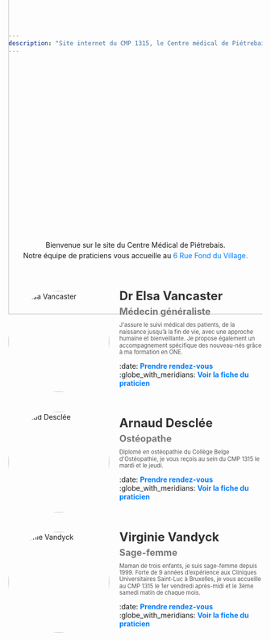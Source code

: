 ```yaml
---
description: "Site internet du CMP 1315, le Centre médical de Piétrebais."
---
```


<div style="display: flex; justify-content: center; align-items: center; margin-top: -200px; margin-bottom: -150px;">
    <img src="/images/logo-CMP1315.png" alt="Centre médical de Piétrebais" width="700px">
</div>
     
<div style="text-align: center; line-height: 1.2;">
    <p style="margin: 5px 0;">Bienvenue sur le site du Centre Médical de Piétrebais.</p>
    <p style="margin: 5px 0;">
        Notre équipe de praticiens vous accueille au 
        <a href="https://g.page/docteur-elsa-vancaster?share" target="_blank" style="text-decoration: none; color: #007BFF;">
            6 Rue Fond du Village.
        </a>
    </p>
</div>

<br>
<br>
<br>

<div style="display: flex; align-items: center; gap: 20px; flex-wrap: wrap; max-width: 700px;">
    <img src="/images/docteur-elsa-vancaster.jpeg" alt="Dr Elsa Vancaster" 
         style="width: 200px; height: 200px; border-radius: 50%; object-fit: cover; flex-shrink: 0;">
    <div style="flex: 1; min-width: 250px;">
        <h2 style="margin: 0; font-size: 1.7em; color: #333;">Dr Elsa Vancaster</h2>
        <h3 style="margin: 5px 0 10px; font-size: 1.3em; color: #777;">Médecin généraliste</h3>
        <p style="margin-top: 3px; font-size: 0.8em; color: #555; line-height: 1.2;">
            J'assure le suivi médical des patients, de la naissance jusqu’à la fin de vie, 
            avec une approche humaine et bienveillante. Je propose également un accompagnement spécifique 
            des nouveau-nés grâce à ma formation en ONE.
        </p>
        <p style="margin-top: 10px;">
            :date: <a href="https://docteurelsavancaster.mikrono.com/" target="_blank" 
                  style="text-decoration: none; color: #007BFF; font-weight: bold;">
                  Prendre rendez-vous</a>  
            <br>
            :globe_with_meridians: <a href="/medecin-generaliste/elsa-vancaster/"
                  style="text-decoration: none; color: #007BFF; font-weight: bold;">
                  Voir la fiche du praticien</a>
        </p>
    </div>
</div>

<br>
<br>

<div style="display: flex; align-items: center; gap: 20px; flex-wrap: wrap; max-width: 700px;">
    <img src="/images/arnaud-desclee.avif" alt="Arnaud Desclée" 
         style="width: 200px; height: 200px; border-radius: 50%; object-fit: cover; flex-shrink: 0;">
    <div style="flex: 1; min-width: 250px;">
        <h2 style="margin: 0; font-size: 1.7em; color: #333;">Arnaud Desclée</h2>
        <h3 style="margin: 5px 0 10px; font-size: 1.3em; color: #777;">Ostéopathe</h3>
        <p style="margin-top: 3px; font-size: 0.8em; color: #555; line-height: 1.2;">
            Diplomé en ostéopathie du Collège Belge d'Ostéopathie, je vous reçois au sein du CMP 1315 le mardi et le jeudi.
        </p>
        <p style="margin-top: 10px;">
            :date: <a href="https://www.osteopathearnauddesclee.com/" target="_blank" 
                  style="text-decoration: none; color: #007BFF; font-weight: bold;">
                  Prendre rendez-vous</a>  
            <br>
            :globe_with_meridians: <a href="/osteopathe/arnaud-desclee/" 
                  style="text-decoration: none; color: #007BFF; font-weight: bold;">
                  Voir la fiche du praticien</a>
        </p>
    </div>
</div>

<br>
<br>

<div style="display: flex; align-items: center; gap: 20px; flex-wrap: wrap; max-width: 700px;">
    <img src="/images/virginie-vandyck.jpg" alt="Virginie Vandyck" 
         style="width: 200px; height: 200px; border-radius: 50%; object-fit: cover; flex-shrink: 0;">
    <div style="flex: 1; min-width: 250px;">
        <h2 style="margin: 0; font-size: 1.7em; color: #333;">Virginie Vandyck</h2>
        <h3 style="margin: 5px 0 10px; font-size: 1.3em; color: #777;">Sage-femme</h3>
        <p style="margin-top: 3px; font-size: 0.8em; color: #555; line-height: 1.2;">
            Maman de trois enfants, je suis sage-femme depuis 1999.
            Forte de 9 années d’expérience aux Cliniques Universitaires Saint-Luc à Bruxelles, je vous accueille au CMP 1315 le 1er vendredi après-midi et le 3ème samedi matin de chaque mois.
        </p>
        <p style="margin-top: 10px;">
            :date: <a href="#" target="_blank" 
                  style="text-decoration: none; color: #007BFF; font-weight: bold;">
                  Prendre rendez-vous</a>  
            <br>
            :globe_with_meridians: <a href="/sage-femme/virginie-vandyck/" 
                  style="text-decoration: none; color: #007BFF; font-weight: bold;">
                  Voir la fiche du praticien</a>
        </p>
    </div>
</div>